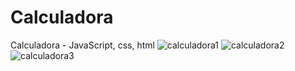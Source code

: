 # Calculadora
Calculadora - JavaScript, css, html
![calculadora1](https://user-images.githubusercontent.com/56805229/73951448-47a19c00-48dc-11ea-9b52-120ad6c7b2b6.png)
![calculadora2](https://user-images.githubusercontent.com/56805229/73951485-538d5e00-48dc-11ea-9d4f-6d26b4b2ddc1.png)
![calculadora3](https://user-images.githubusercontent.com/56805229/73951507-5c7e2f80-48dc-11ea-847c-52740bae68ab.png)
